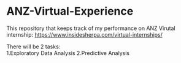 # ANZ-Virtual-Experience
This repository that keeps track of my performance on ANZ Virutal internship: https://www.insidesherpa.com/virtual-internships/  

There will be 2 tasks:  
1.Exploratory Data Analysis
2.Predictive Analysis
